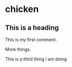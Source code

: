 # chicken

## This is a heading

This is my first comment. 

More things.

This is a third thing I am doing